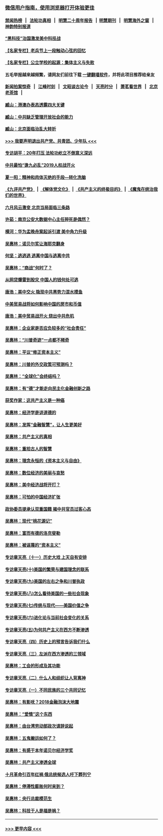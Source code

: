 ### [微信用户指南，使用浏览器打开体验更佳](https://github.com/gfw-breaker/banned-news1/blob/master/indexes/wechat-guide.md?t=0)
#### [禁闻热榜](热点新闻.md?t=0)  &nbsp;&nbsp;|&nbsp;&nbsp; [法轮功真相](https://github.com/gfw-breaker/truth/blob/master/README.md?t=0) &nbsp;&nbsp;|&nbsp;&nbsp; [明慧二十周年报告](https://github.com/gfw-breaker/mh-reports/blob/master/README.md?t=0) &nbsp;&nbsp;|&nbsp;&nbsp;[明慧期刊](https://github.com/gfw-breaker/mh-qikan) &nbsp;&nbsp;|&nbsp;&nbsp; [明慧海外之窗](https://github.com/gfw-breaker/mh-news/blob/master/README.md?t=0) &nbsp;&nbsp;|&nbsp;&nbsp; [神韵特别报道](https://github.com/gfw-breaker/mh-news/blob/master/shenyun.md?t=0)
#### [“黑科技”治国激发美中科技战](../pages/nsc423/n11638056.md?t=02090122) 
#### [【名家专栏】老兵节上一段触动心弦的回忆](../pages/nsc423/n11646016.md?t=02090122) 
#### [【名家专栏】公立学校的起源：集体主义与失败](../pages/nsc423/n11601833.md?t=02090122) 
#### 五毛举报越来越频繁，请网友们前往下载 [一键翻墙软件](https://github.com/gfw-breaker/ssr-accounts)，并将此项目推荐给亲友
#### [新闻拍案惊奇](https://github.com/gfw-breaker/banned-news1/blob/master/pages/link4.md) &nbsp;&nbsp;|&nbsp;&nbsp; [江峰时刻](https://github.com/gfw-breaker/banned-news1/blob/master/pages/link4.md) &nbsp;&nbsp;|&nbsp;&nbsp; [文昭谈古论今](https://github.com/gfw-breaker/banned-news1/blob/master/pages/link4.md) &nbsp;&nbsp;|&nbsp;&nbsp; [天亮时分](https://github.com/gfw-breaker/banned-news1/blob/master/pages/link4.md) &nbsp;&nbsp;|&nbsp;&nbsp; [萧茗看世界](https://github.com/gfw-breaker/banned-news1/blob/master/pages/link4.md) &nbsp;&nbsp;|&nbsp;&nbsp; [北京老茶馆](https://github.com/gfw-breaker/banned-news1/blob/master/pages/link4.md) &nbsp;&nbsp;|&nbsp;&nbsp; 
#### [臧山：港澳办表态透露四大关键](../pages/nsc423/n11421628.md?t=02090122) 
#### [臧山：中共缺乏管理开放社会的能力](../pages/nsc423/n11407457.md?t=02090122) 
#### [臧山：北京面临治乱大转折](../pages/nsc423/n11406895.md?t=02090122) 
#### [>>> 我要声明退出共产党、共青团、少年队 <<<](https://github.com/begood0513/goodnews/blob/master/quit/letter.md) 
#### [专访胡平：20年打压 法轮功屹立不倒意义深远](../pages/nsc423/n11398800.md?t=02090122) 
#### [中共最怕“逢九必乱”2019人权战开火](../pages/nsc423/n11385248.md?t=02090122) 
#### [夏一阳：精神和肉体灭绝的手段—转化洗脑](../pages/nsc423/n11368250.md?t=02090122) 
#### [《九评共产党》](https://github.com/begood0513/9ping.md/blob/master/README.md) &nbsp;|&nbsp; [《解体党文化》](../../../../jtdwh.md/blob/master/README.md)  &nbsp;|&nbsp; [《共产主义的终极目的》](../../../../gczydzjmd.md/blob/master/README.md) &nbsp;|&nbsp; [《魔鬼在统治我们的世界》](../../../../mgztzwmdsj.md/blob/master/README.md) 
#### [六月风云激变 北京当局面临三条路](../pages/nsc423/n11313668.md?t=02090122) 
#### [许茹：南京公安大数据中心主任猝死是偶然？](../pages/nsc423/n11064744.md?t=02090122) 
#### [横河：华为孟晚舟案起诉引渡 美中角力升级](../pages/nsc423/n11027230.md?t=02090122) 
#### [吴惠林：诺贝尔奖让海耶克翻身](../pages/nsc423/n10890049.md?t=02090122) 
#### [何坚：逃逃逃 逃离中国与逃离中共](../pages/nsc423/n10592891.md?t=02090122) 
#### [吴惠林：“商战”何时了？](../pages/nsc423/n10573558.md?t=02090122) 
#### [从网贷爆雷到股灾 中国人的钱何处可逃](../pages/nsc423/n10572800.md?t=02090122) 
#### [唐浩：美中交火 隐现中共黑势力混水摸鱼](../pages/nsc423/n10544040.md?t=02090122) 
#### [中美贸易战将如何影响中国的房市和币值](../pages/nsc423/n10543697.md?t=02090122) 
#### [唐浩：美中贸易战开火 烧出中共危机](../pages/nsc423/n10540126.md?t=02090122) 
#### [吴惠林：企业家是否应负较多的“社会责任”](../pages/nsc423/n10535022.md?t=02090122) 
#### [吴惠林：“川普奇迹”一点都不稀奇](../pages/nsc423/n10512808.md?t=02090122) 
#### [吴惠林：平议“修正资本主义”](../pages/nsc423/n10495724.md?t=02090122) 
#### [吴惠林：川普的外交政策可预测吗？](../pages/nsc423/n10462387.md?t=02090122) 
#### [吴惠林：“全球化”会终结吗？](../pages/nsc423/n10452838.md?t=02090122) 
#### [吴惠林：有“德”才能走向民主化金融创新之路](../pages/nsc423/n10432292.md?t=02090122) 
#### [获奖作家：这共产主义是一种癌](../pages/nsc423/n10431541.md?t=02090122) 
#### [吴惠林：经济学是讲道德的](../pages/nsc423/n10398014.md?t=02090122) 
#### [吴惠林：发挥“金融智慧”，让人生更美好](../pages/nsc423/n10375019.md?t=02090122) 
#### [吴惠林：共产主义的真相](../pages/nsc423/n10351394.md?t=02090122) 
#### [吴惠林：重拾古人的智慧](../pages/nsc423/n10337691.md?t=02090122) 
#### [吴惠林：理念永恒的《资本主义与自由》](../pages/nsc423/n10316274.md?t=02090122) 
#### [吴惠林：数位经济的美丽与哀愁](../pages/nsc423/n10292946.md?t=02090122) 
#### [吴惠林：美中经济战将开打？](../pages/nsc423/n10258825.md?t=02090122) 
#### [吴惠林：可怕的中国经济扩张](../pages/nsc423/n10219147.md?t=02090122) 
#### [政协委员提承认双重国籍 揭中共官员过客心态](../pages/nsc423/n10208809.md?t=02090122) 
#### [吴惠林：现代“桃花源记”](../pages/nsc423/n10185234.md?t=02090122) 
#### [吴惠林：富而有德的洛克斐勒](../pages/nsc423/n10142264.md?t=02090122) 
#### [吴惠林：被诬蔑的“资本主义”](../pages/nsc423/n10124816.md?t=02090122) 
#### [专访章天亮（十一）历史大戏 上天自有安排](../pages/nsc423/n10094905.md?t=02090122) 
#### [专访章天亮(十)美国的繁荣与建国理念的联系](../pages/nsc423/n10094899.md?t=02090122) 
#### [专访章天亮(九)美国的左右之争和川普执政](../pages/nsc423/n10094889.md?t=02090122) 
#### [专访章天亮(八)怎么看待美国的一些社会现象](../pages/nsc423/n10094857.md?t=02090122) 
#### [专访章天亮(七)传统与现代——美国价值之争](../pages/nsc423/n10093140.md?t=02090122) 
#### [专访章天亮(六)进化论与当前社会变化的关系](../pages/nsc423/n10092036.md?t=02090122) 
#### [专访章天亮(五)为何共产主义在西方不断渗透](../pages/nsc423/n10083620.md?t=02090122) 
#### [专访章天亮（四）历史上的预言告诉我们什么](../pages/nsc423/n10083606.md?t=02090122) 
#### [专访章天亮（三）左派在西方渗透的三领域](../pages/nsc423/n10081115.md?t=02090122) 
#### [吴惠林：工会的形成及其功能](../pages/nsc423/n10080633.md?t=02090122) 
#### [专访章天亮（二）什么人和组织让人背离神](../pages/nsc423/n10076637.md?t=02090122) 
#### [专访章天亮（一）不同民族的三个共同记忆](../pages/nsc423/n10074188.md?t=02090122) 
#### [吴惠林：有影呒？2018金融泡沫大地震](../pages/nsc423/n10040534.md?t=02090122) 
#### [吴惠林：“爱情”这个东西](../pages/nsc423/n10019423.md?t=02090122) 
#### [吴惠林：由台湾劳动部政次请辞说起](../pages/nsc423/n9979679.md?t=02090122) 
#### [吴惠林：五鬼搬运如何了？](../pages/nsc423/n9925338.md?t=02090122) 
#### [吴惠林：有感于本年诺贝尔经济学奖](../pages/nsc423/n9871883.md?t=02090122) 
#### [吴惠林：共产主义渗透全球](../pages/nsc423/n9812748.md?t=02090122) 
#### [十月革命引百年红祸 俄总统候选人吁下葬列宁](../pages/nsc423/n9810182.md?t=02090122) 
#### [吴惠林：停滞性膨胀何时来到？](../pages/nsc423/n9764136.md?t=02090122) 
#### [吴惠林：央行总裁模范生](../pages/nsc423/n9728134.md?t=02090122) 
#### [吴惠林：科技于人是福是祸？](../pages/nsc423/n9672982.md?t=02090122) 

----
#### [ >>> 更早内容 <<< ](../indexes/nsc423-earlier.md)
